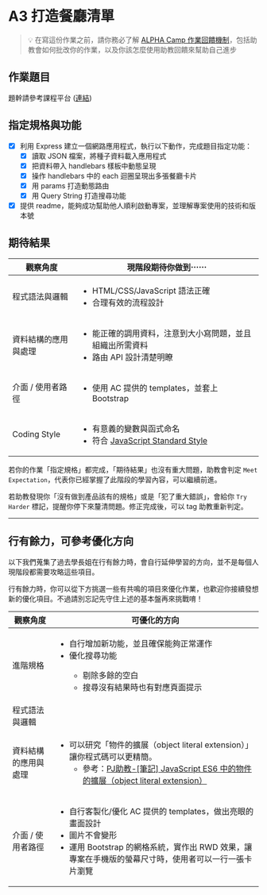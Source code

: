 # A3 打造餐廳清單
> 💡  在寫這份作業之前，請你務必了解 <a href="https://github.com/Carrot7712/ALPHACamp_assignment_rubrics/blob/main/README.md" target="_blank">ALPHA Camp 作業回饋機制</a>，包括助教會如何批改你的作業，以及你該怎麼使用助教回饋來幫助自己進步

## 作業題目
題幹請參考課程平台 (<a href="https://lighthouse.alphacamp.co/courses/12/assignments/1500" target="_blank">連結</a>)

## 指定規格與功能
- [x] 利用 Express 建立一個網路應用程式，執行以下動作，完成題目指定功能：
    - [x] 讀取 JSON 檔案，將種子資料載入應用程式
    - [x] 把資料帶入 handlebars 樣板中動態呈現
    - [x] 操作 handlebars 中的 each 迴圈呈現出多張餐廳卡片
    - [x] 用 params 打造動態路由
    - [x] 用 Query String 打造搜尋功能
- [x]  提供 readme，能夠成功幫助他人順利啟動專案，並理解專案使用的技術和版本號

## 期待結果
<table>
  <thead>
    <tr>
      <th>觀察角度</th>
      <th>現階段期待你做到⋯⋯</th>
    </tr>
  </thead>
  <tbody>
    <tr>
      <td>程式語法與邏輯</td>
      <td>
        <ul>
          <li>HTML/CSS/JavaScript 語法正確</li>
          <li>合理有效的流程設計</li>
        </ul>
      </td>
    </tr>
    <tr>
      <td>資料結構的應用與處理</td>
      <td>
        <ul>
          <li>能正確的調用資料，注意到大小寫問題，並且組織出所需資料</li>
          <li>路由 API 設計清楚明瞭</li>
        </ul>
      </td>
    </tr>
    <tr>
      <td>介面 / 使用者路徑</td>
      <td>
        <ul>
          <li>使用 AC 提供的 templates，並套上 Bootstrap</li>
        </ul>
      </td>
    </tr>
    <tr>
      <td>Coding Style</td>
      <td>
        <ul>
          <li>有意義的變數與函式命名</li>
          <li>
            符合
            <a href="https://standardjs.com/" target="_blank"
              >JavaScript Standard Style</a
            >
          </li>
        </ul>
      </td>
    </tr>
  </tbody>
</table> 

若你的作業「指定規格」都完成，「期待結果」也沒有重大問題，助教會判定 `Meet Expectation`，代表你已經掌握了此階段的學習內容，可以繼續前進。

若助教發現你「沒有做到產品該有的規格」或是「犯了重大錯誤」，會給你 `Try Harder` 標記，提醒你停下來釐清問題。修正完成後，可以 tag 助教重新判定。

---
## 行有餘力，可參考優化方向
以下我們蒐集了過去學長姐在行有餘力時，會自行延伸學習的方向，並不是每個人現階段都需要攻略這些項目。

行有餘力時，你可以從下方挑選一些有共鳴的項目來優化作業，也歡迎你接續發想新的優化項目。不過請別忘記先守住上述的基本盤再來挑戰唷！
<table>
  <thead>
    <tr>
      <th>觀察角度</th>
      <th>可優化的方向</th>
    </tr>
  </thead>
  <tbody>
    <tr>
      <td>進階規格</td>
      <td>
        <ul>
          <li>自行增加新功能，並且確保能夠正常運作</li>
          <li>優化搜尋功能</li>
          <ul>
            <li>剔除多餘的空白</li>
            <li>搜尋沒有結果時也有對應頁面提示</li>
          </ul>
        </ul>
      </td>
    </tr>
    <tr>
      <td>程式語法與邏輯</td>
      <td></td>
    </tr>
    <tr>
      <td>資料結構的應用與處理</td>
      <td>
        <ul>
          <li>
            可以研究「物件的擴展（object literal
            extension）」讓你程式碼可以更精簡。
            <ul>
              <li>
                參考：<a
                  href="https://pjchender.blogspot.com/2017/01/es6-object-literal-extension.html"
                  target="_blank"
                  rel="noopener noreferrer"
                  >PJ助教-[筆記] JavaScript ES6 中的物件的擴展（object literal
                  extension）</a
                >
              </li>
            </ul>
          </li>
        </ul>
      </td>
    </tr>
    <tr>
      <td>介面 / 使用者路徑</td>
      <td>
        <ul>
          <li>自行客製化/優化 AC 提供的 templates，做出亮眼的畫面設計</li>
          <li>圖片不會變形</li>
          <li>
            運用 Bootstrap 的網格系統，實作出 RWD
            效果，讓專案在手機版的螢幕尺寸時，使用者可以一行一張卡片瀏覽
          </li>
        </ul>
      </td>
    </tr>
  </tbody>
</table>
